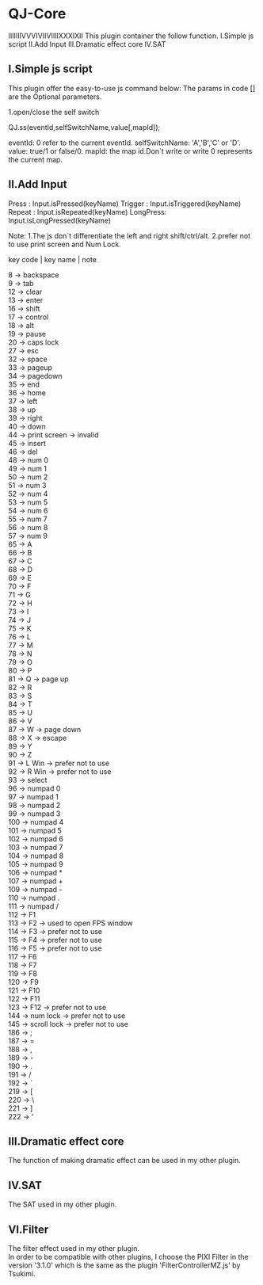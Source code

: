 # QJ-Core

ⅠⅡⅢⅣⅤⅥⅦⅧⅨⅩⅪⅫ
 This plugin container the follow function.
 Ⅰ.Simple js script
 Ⅱ.Add Input
 Ⅲ.Dramatic effect core
 Ⅳ.SAT

## Ⅰ.Simple js script

 This plugin offer the easy-to-use js command below:
 The params in code [] are the Optional parameters.

 1.open/close the self switch

   QJ.ss(eventId,selfSwitchName,value[,mapId]);

   eventId: 0 refer to the current eventId.
   selfSwitchName: 'A','B','C' or 'D'.
   value: true/1 or false/0.
   mapId: the map id.Don`t write or write 0 represents the current map.

## Ⅱ.Add Input

  Press    : Input.isPressed(keyName)
  Trigger  : Input.isTriggered(keyName)
  Repeat  : Input.isRepeated(keyName)
  LongPress: Input.isLongPressed(keyName) 

  Note:
  1.The js don`t differentiate the left and right shift/ctrl/alt.
  2.prefer not to use print screen and Num Lock.

 key code | key name | note

8   ->  backspace     
9   ->  tab     
12  ->  clear      
13  ->  enter     
16  ->  shift     
17  ->  control     
18  ->  alt     
19  ->  pause     
20  ->  caps lock     
27  ->  esc     
32  ->  space     
33  ->  pageup     
34  ->  pagedown     
35  ->  end     
36  ->  home     
37  ->  left     
38  ->  up                 
39  ->  right     
40  ->  down     
44  ->  print screen  ->  invalid     
45  ->  insert     
46  ->  del     
48  ->  num 0     
49  ->  num 1     
50  ->  num 2     
51  ->  num 3     
52  ->  num 4     
53  ->  num 5     
54  ->  num 6     
55  ->  num 7     
56  ->  num 8     
57  ->  num 9     
65  ->  A     
66  ->  B     
67  ->  C     
68  ->  D     
69  ->  E     
70  ->  F     
71  ->  G     
72  ->  H     
73  ->  I     
74  ->  J     
75  ->  K     
76  ->  L     
77  ->  M     
78  ->  N     
79  ->  O     
80  ->  P     
81  ->  Q  ->  page up     
82  ->  R     
83  ->  S     
84  ->  T     
85  ->  U     
86  ->  V     
87  ->  W  ->  page down     
88  ->  X  ->  escape     
89  ->  Y     
90  ->  Z     
91  ->  L Win  ->  prefer not to use     
92  ->  R Win  ->  prefer not to use     
93  ->  select     
96  ->  numpad 0     
97  ->  numpad 1     
98  ->  numpad 2     
99  ->  numpad 3     
100 ->  numpad 4     
101 ->  numpad 5     
102 ->  numpad 6     
103 ->  numpad 7     
104 ->  numpad 8     
105 ->  numpad 9     
106 ->  numpad *     
107 ->  numpad +     
109 ->  numpad -     
110 ->  numpad .     
111 ->  numpad /     
112 ->  F1     
113 ->  F2  ->  used to open FPS window     
114 ->  F3  ->  prefer not to use     
115 ->  F4  ->  prefer not to use     
116 ->  F5  ->  prefer not to use     
117 ->  F6     
118 ->  F7     
119 ->  F8     
120 ->  F9     
121 ->  F10     
122 ->  F11     
123 ->  F12  ->  prefer not to use     
144 ->  num lock  ->  prefer not to use     
145 ->  scroll lock  ->  prefer not to use     
186 ->  ;     
187 ->  =     
188 ->  ,     
189 ->  -     
190 ->  .     
191 ->  /     
192 ->  `     
219 ->  [     
220 ->  \     
221 ->  ]     
222 ->  '     

## Ⅲ.Dramatic effect core
   The function of making dramatic effect can be used in my other plugin.

##  Ⅳ.SAT
   The SAT used in my other plugin.

## Ⅵ.Filter

   The filter effect used in my other plugin.   
   In order to be compatible with other plugins, I choose the PIXI Filter in the version '3.1.0' which is the same as the plugin 'FilterControllerMZ.js' by Tsukimi.

